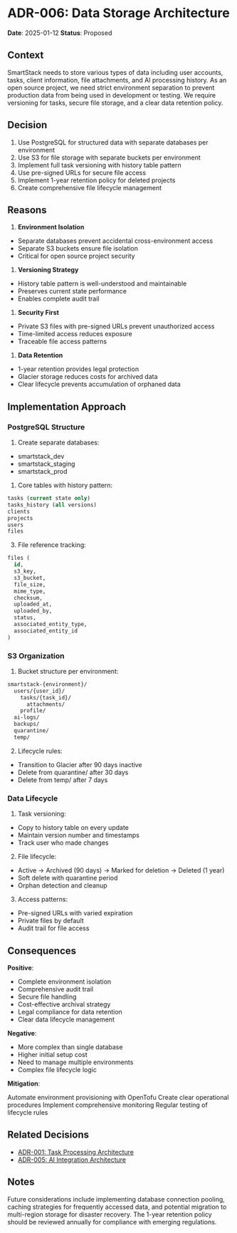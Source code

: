 # ADR-006: Data Storage Architecture

**Date**: 2025-01-12
**Status**: Proposed

## Context

SmartStack needs to store various types of data including user accounts, tasks, client information, file attachments, and AI processing history. As an open source project, we need strict environment separation to prevent production data from being used in development or testing. We require versioning for tasks, secure file storage, and a clear data retention policy.

## Decision

1. Use PostgreSQL for structured data with separate databases per environment
1. Use S3 for file storage with separate buckets per environment
1. Implement full task versioning with history table pattern
1. Use pre-signed URLs for secure file access
1. Implement 1-year retention policy for deleted projects
1. Create comprehensive file lifecycle management

## Reasons

1. **Environment Isolation**

- Separate databases prevent accidental cross-environment access
- Separate S3 buckets ensure file isolation
- Critical for open source project security

1. **Versioning Strategy**

- History table pattern is well-understood and maintainable
- Preserves current state performance
- Enables complete audit trail

1. **Security First**

- Private S3 files with pre-signed URLs prevent unauthorized access
- Time-limited access reduces exposure
- Traceable file access patterns

1. **Data Retention**

- 1-year retention provides legal protection
- Glacier storage reduces costs for archived data
- Clear lifecycle prevents accumulation of orphaned data

## Implementation Approach

### PostgreSQL Structure

1. Create separate databases:

- smartstack_dev
- smartstack_staging
- smartstack_prod

1. Core tables with history pattern:

```sql
tasks (current state only)
tasks_history (all versions)
clients
projects
users
files
```

3. File reference tracking:

```sql
files (
  id,
  s3_key,
  s3_bucket,
  file_size,
  mime_type,
  checksum,
  uploaded_at,
  uploaded_by,
  status,
  associated_entity_type,
  associated_entity_id
)
```

### S3 Organization

1. Bucket structure per environment:

```bash
smartstack-{environment}/
  users/{user_id}/
    tasks/{task_id}/
      attachments/
    profile/
  ai-logs/
  backups/
  quarantine/
  temp/
```

2. Lifecycle rules:

- Transition to Glacier after 90 days inactive
- Delete from quarantine/ after 30 days
- Delete from temp/ after 7 days

### Data Lifecycle

1. Task versioning:

- Copy to history table on every update
- Maintain version number and timestamps
- Track user who made changes

2. File lifecycle:

- Active → Archived (90 days) → Marked for deletion → Deleted (1 year)
- Soft delete with quarantine period
- Orphan detection and cleanup

3. Access patterns:

- Pre-signed URLs with varied expiration
- Private files by default
- Audit trail for file access

## Consequences

**Positive**:

- Complete environment isolation
- Comprehensive audit trail
- Secure file handling
- Cost-effective archival strategy
- Legal compliance for data retention
- Clear data lifecycle management

**Negative**:

- More complex than single database
- Higher initial setup cost
- Need to manage multiple environments
- Complex file lifecycle logic

**Mitigation**:

Automate environment provisioning with OpenTofu
Create clear operational procedures
Implement comprehensive monitoring
Regular testing of lifecycle rules

## Related Decisions

- [ADR-001: Task Processing Architecture](./ADR-001.md)
- [ADR-005: AI Integration Architecture](./ADR-005.md)

## Notes

Future considerations include implementing database connection pooling, caching strategies for frequently accessed data, and potential migration to multi-region storage for disaster recovery. The 1-year retention policy should be reviewed annually for compliance with emerging regulations.
